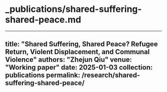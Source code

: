 # _publications/shared-suffering-shared-peace.md
---
title: "Shared Suffering, Shared Peace? Refugee Return, Violent Displacement, and Communal Violence"
authors: "Zhejun Qiu"
venue: "Working paper"
date: 2025-01-03
collection: publications
permalink: /research/shared-suffering-shared-peace/
---
